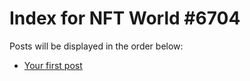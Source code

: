 # Index for NFT World #6704
Posts will be displayed in the order below:

- [Your first post](./001-first.md)

